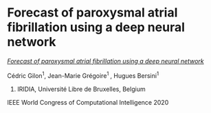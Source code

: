 # Forecast of paroxysmal atrial fibrillation using a deep neural network

[_Forecast of paroxysmal atrial fibrillation using a
deep neural network_
](https://difusion.ulb.ac.be/vufind/Record/ULB-DIPOT:oai:dipot.ulb.ac.be:2013/318961/Holdings)

Cédric Gilon<sup>1</sup>, Jean-Marie Grégoire<sup>1 </sup>, Hugues Bersini<sup>1</sup>
1. IRIDIA, Université Libre de Bruxelles, Belgium

IEEE World Congress of Computational Intelligence 2020